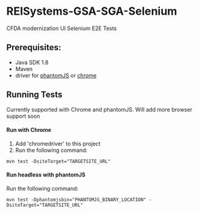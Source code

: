 # REISystems-GSA-SGA-Selenium
CFDA modernization UI Selenium E2E Tests

## Prerequisites:
- Java SDK 1.8
- Maven
- driver for [phantomJS](http://phantomjs.org/download.html) or [chrome](https://sites.google.com/a/chromium.org/chromedriver/)

## Running Tests
Currently supported with Chrome and phantomJS. Will add more browser support soon

#### Run with Chrome
1. Add 'chromedriver' to this project
2. Run the following command:
```
mvn test -DsiteTarget="TARGETSITE_URL"
```

#### Run headless with phantomJS
Run the following command:
```
mvn test -Dphantomjsbin="PHANTOMJS_BINARY_LOCATION" -DsiteTarget="TARGETSITE_URL"
```